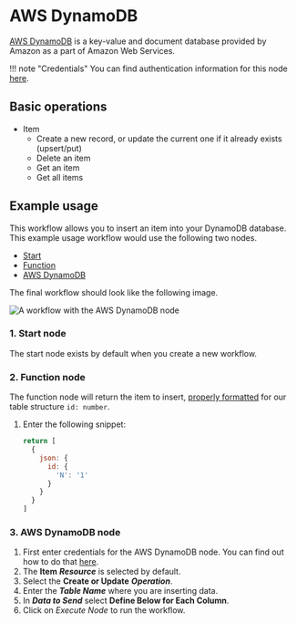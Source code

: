 # AWS DynamoDB

[AWS DynamoDB](https://aws.amazon.com/DynamoDB/) is a key-value and document database provided by Amazon as a part of Amazon Web Services.

!!! note "Credentials"
    You can find authentication information for this node [here](/integrations/credentials/aws/).


## Basic operations

* Item
  * Create a new record, or update the current one if it already exists (upsert/put)
  * Delete an item
  * Get an item
  * Get all items

## Example usage

This workflow allows you to insert an item into your DynamoDB database. This example usage workflow would use the following two nodes.
- [Start](/integrations/core-nodes/n8n-nodes-base.start/)
- [Function](/integrations/core-nodes/n8n-nodes-base.function/)
- [AWS DynamoDB]()

The final workflow should look like the following image.

![A workflow with the AWS DynamoDB node](/_images/integrations/nodes/awsdynamodb/workflow.png)

### 1. Start node

The start node exists by default when you create a new workflow.

### 2. Function node

The function node will return the item to insert, [properly formatted](https://docs.aws.amazon.com/amazondynamodb/latest/APIReference/API_AttributeValue.html) for our table structure `id: number`.

1. Enter the following snippet:
    ```js
    return [
      {
        json: {
          id: {
            'N': '1'
          }
        }
      }
    ]
    ```

### 3. AWS DynamoDB node

1. First enter credentials for the AWS DynamoDB node. You can find out how to do that [here](/integrations/credentials/aws/).
2. The **Item** ***Resource*** is selected by default.
3. Select the **Create or Update** ***Operation***.
4. Enter the ***Table Name*** where you are inserting data.
5. In ***Data to Send*** select **Define Below for Each Column**.
6. Click on *Execute Node* to run the workflow.
